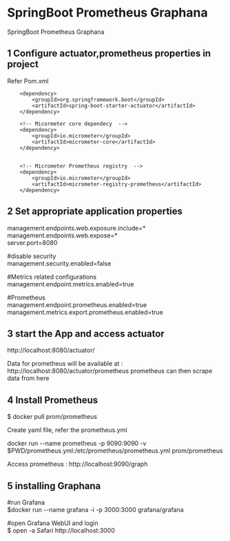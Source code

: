 # SpringBoot Prometheus Graphana
SpringBoot Prometheus Graphana

## 1 Configure actuator,prometheus properties in project
Refer Pom.xml 

 <!-- Spring boot actuator to expose metrics endpoint -->
        <dependency>
            <groupId>org.springframework.boot</groupId>
            <artifactId>spring-boot-starter-actuator</artifactId>
        </dependency>

        <!-- Micormeter core dependecy  -->
        <dependency>
            <groupId>io.micrometer</groupId>
            <artifactId>micrometer-core</artifactId>
        </dependency>


        <!-- Micrometer Prometheus registry  -->
        <dependency>
            <groupId>io.micrometer</groupId>
            <artifactId>micrometer-registry-prometheus</artifactId>
        </dependency>

## 2 Set appropriate application properties

management.endpoints.web.exposure.include=* <br />
management.endpoints.web.expose=*<br />
server.port=8080<br />

#disable security<br />
management.security.enabled=false<br />


#Metrics related configurations<br />
management.endpoint.metrics.enabled=true<br />

#Prometheus<br />
management.endpoint.prometheus.enabled=true<br />
management.metrics.export.prometheus.enabled=true<br />

## 3 start the App and access actuator

http://localhost:8080/actuator/<br />

Data for prometheus will be available at : http://localhost:8080/actuator/prometheus prometheus can then scrape data from here<br />

## 4 Install Prometheus

$ docker pull prom/prometheus<br />

Create yaml file, refer the prometheus.yml <br />

docker run --name prometheus -p 9090:9090 -v $PWD/prometheus.yml:/etc/prometheus/prometheus.yml prom/prometheus <br />

Access prometheus : http://localhost:9090/graph <br />

## 5 installing Graphana

#run Grafana<br />
$docker run --name grafana -i -p 3000:3000 grafana/grafana<br />

#open Grafana WebUI and login <br />
$ open -a Safari http://localhost:3000<br />
